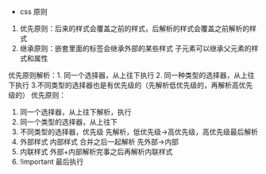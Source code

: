 - css 原则
1. 优先原则：后来的样式会覆盖之前的样式，后解析的样式会覆盖之前解析的样式
2. 继承原则：嵌套里面的标签会继承外部的某些样式
            子元素可以继承父元素的样式和属性

优先原则解析：1. 同一个选择器，从上往下执行
             2. 同一种类型的选择器，从上往下执行
             3.不同类型的选择器也是有优先级的（先解析低优先级的，再解析高优先级的）
优先原则：
1. 同一个选择器，从上往下解析，执行
2. 同一个类型的选择器，从上往下
3. 不同类型的选择器，优先级
先解析，低优先级->高优先级，高优先级最后解析
4. 外部样式 内部样式 合并之后一起解析
先外部->内部
5. 内联样式 外部+内部解析完事之后再解析内联样式
6. !important 最后执行
             

